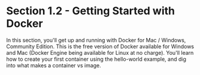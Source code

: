 # Section 1.2 - Getting Started with Docker

In this section, you'll get up and running with Docker for Mac / Windows, Community Edition. This is the free version of
Docker available for Windows and Mac (Docker Engine being available for Linux at no charge). You'll learn how to create
your first container using the hello-world example, and dig into what makes a container vs image.
